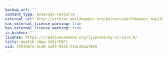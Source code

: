 ```yaml
---
backup_url: ''
content_type: external-resource
external_url: http://archive.worldmapper.org/posters/worldmapper_map169_ver5.pdf
has_external_licence_warning: true
has_external_license_warning: true
is_broken: ''
license: https://creativecommons.org/licenses/by-nc-sa/4.0/
title: Wealth (Map 169)(PDF)
uid: 3767dbfe-4cd0-4a57-9135-214c28abf869
---
```


